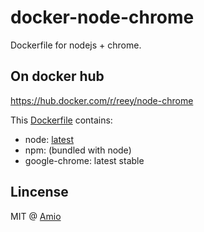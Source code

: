 # docker-node-chrome

Dockerfile for nodejs + chrome.

## On docker hub

https://hub.docker.com/r/reey/node-chrome

This [Dockerfile](/Dockerfile) contains:

- node: [latest](https://hub.docker.com/_/node)
- npm: (bundled with node)
- google-chrome: latest stable

## Lincense

MIT @ [Amio](https://github.com/amio)
